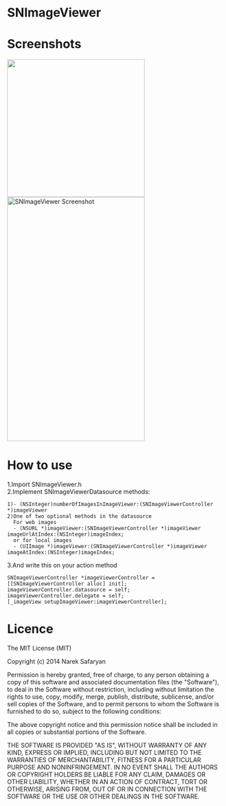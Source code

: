 SNImageViewer
=============

Screenshots
===========
<img src="https://raw.githubusercontent.com/NarekSafaryan/SNImageViewer/master/SNImageViewerDemo/screenshot.png" width=320>
<img src="https://raw.githubusercontent.com/NarekSafaryan/SNImageViewer/master/SNImageViewerDemo/SNImageViewer.gif" alt="SNImageViewer Screenshot" width="320" height="568" />

How to use
===========

1.Import SNImageViewer.h     																				
2.Implement SNImageViewerDatasource methods:

	1)- (NSInteger)numberOfImagesInImageViewer:(SNImageViewerController *)imageViewer
	2)One of two optional methods in the datasource
	  For web images
	  - (NSURL *)imageViewer:(SNImageViewerController *)imageViewer imageUrlAtIndex:(NSInteger)imageIndex;
	  or for local images
	  - (UIImage *)imageViewer:(SNImageViewerController *)imageViewer imageAtIndex:(NSInteger)imageIndex;

3.And write this on your action method

	SNImageViewerController *imageViewerController = [[SNImageViewerController alloc] init];
	imageViewerController.datasource = self;
	imageViewerController.delegate = self;
	[_imageView setupImageViewer:imageViewerController]; 

Licence
===========

The MIT License (MIT)

Copyright (c) 2014 Narek Safaryan

Permission is hereby granted, free of charge, to any person obtaining a copy
of this software and associated documentation files (the "Software"), to deal
in the Software without restriction, including without limitation the rights
to use, copy, modify, merge, publish, distribute, sublicense, and/or sell
copies of the Software, and to permit persons to whom the Software is
furnished to do so, subject to the following conditions:

The above copyright notice and this permission notice shall be included in all
copies or substantial portions of the Software.

THE SOFTWARE IS PROVIDED "AS IS", WITHOUT WARRANTY OF ANY KIND, EXPRESS OR
IMPLIED, INCLUDING BUT NOT LIMITED TO THE WARRANTIES OF MERCHANTABILITY,
FITNESS FOR A PARTICULAR PURPOSE AND NONINFRINGEMENT. IN NO EVENT SHALL THE
AUTHORS OR COPYRIGHT HOLDERS BE LIABLE FOR ANY CLAIM, DAMAGES OR OTHER
LIABILITY, WHETHER IN AN ACTION OF CONTRACT, TORT OR OTHERWISE, ARISING FROM,
OUT OF OR IN CONNECTION WITH THE SOFTWARE OR THE USE OR OTHER DEALINGS IN THE
SOFTWARE.
